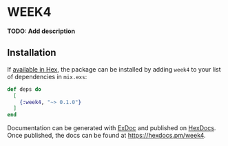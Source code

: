 # WEEK4

**TODO: Add description**

## Installation

If [available in Hex](https://hex.pm/docs/publish), the package can be installed
by adding `week4` to your list of dependencies in `mix.exs`:

```elixir
def deps do
  [
    {:week4, "~> 0.1.0"}
  ]
end
```

Documentation can be generated with [ExDoc](https://github.com/elixir-lang/ex_doc)
and published on [HexDocs](https://hexdocs.pm). Once published, the docs can
be found at <https://hexdocs.pm/week4>.

